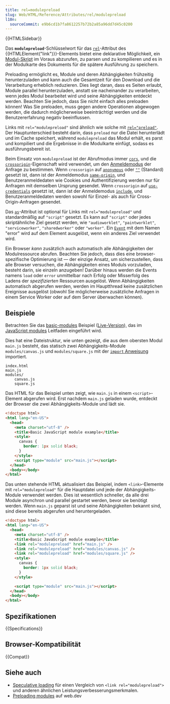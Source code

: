 ```yaml
---
title: rel=modulepreload
slug: Web/HTML/Reference/Attributes/rel/modulepreload
l10n:
  sourceCommit: e9b6cd1b7fa8612257b72b2a85a96dd7d45c0200
---
```


{{HTMLSidebar}}

Das **`modulepreload`**-Schlüsselwort für das [`rel`](/de/docs/Web/HTML/Reference/Attributes/rel)-Attribut des {{HTMLElement("link")}}-Elements bietet eine deklarative Möglichkeit, ein [Modul-Skript](/de/docs/Web/JavaScript/Guide/Modules) im Voraus abzurufen, zu parsen und zu kompilieren und es in der Modulkarte des Dokuments für die spätere Ausführung zu speichern.

Preloading ermöglicht es, Module und deren Abhängigkeiten frühzeitig herunterzuladen und kann auch die Gesamtzeit für den Download und die Verarbeitung erheblich reduzieren. Dies liegt daran, dass es Seiten erlaubt, Module parallel herunterzuladen, anstatt sie nacheinander zu verarbeiten, wenn jedes Modul bearbeitet wird und seine Abhängigkeiten entdeckt werden. Beachten Sie jedoch, dass Sie nicht einfach alles preloaden können! Was Sie preloaden, muss gegen andere Operationen abgewogen werden, die dadurch möglicherweise beeinträchtigt werden und die Benutzererfahrung negativ beeinflussen.

Links mit `rel="modulepreload"` sind ähnlich wie solche mit [`rel="preload"`](/de/docs/Web/HTML/Reference/Attributes/rel/preload). Der Hauptunterschied besteht darin, dass `preload` nur die Datei herunterlädt und im Cache speichert, während `modulepreload` das Modul erhält, es parst und kompiliert und die Ergebnisse in die Modulkarte einfügt, sodass es ausführungsbereit ist.

Beim Einsatz von `modulepreload` ist der Abrufmodus immer [`cors`](/de/docs/Web/API/Request/mode#cors), und die [`crossorigin`](/de/docs/Web/HTML/Reference/Attributes/crossorigin)-Eigenschaft wird verwendet, um den [Anmeldemodus](/de/docs/Web/API/Request/credentials) der Anfrage zu bestimmen. Wenn `crossorigin` auf [`anonymous`](/de/docs/Web/HTML/Reference/Attributes/crossorigin#anonymous) oder [`""`](/de/docs/Web/HTML/Reference/Attributes/crossorigin#sect) (Standard) gesetzt ist, dann ist der Anmeldemodus [`same-origin`](/de/docs/Web/API/Request/credentials#same-origin), und Benutzeranmeldedaten wie Cookies und Authentifizierung werden nur für Anfragen mit demselben Ursprung gesendet. Wenn `crossorigin` auf [`use-credentials`](/de/docs/Web/HTML/Reference/Attributes/crossorigin#use-credentials) gesetzt ist, dann ist der Anmeldemodus [`include`](/de/docs/Web/API/Request/credentials#include), und Benutzeranmeldedaten werden sowohl für Einzel- als auch für Cross-Origin-Anfragen gesendet.

Das [`as`](/de/docs/Web/HTML/Reference/Elements/link#as)-Attribut ist optional für Links mit `rel="modulepreload"` und standardmäßig auf `"script"` gesetzt. Es kann auf `"script"` oder jedes skriptähnliche Ziel gesetzt werden, wie `"audioworklet"`, `"paintworklet"`, `"serviceworker"`, `"sharedworker"` oder `"worker"`. Ein [`Event`](/de/docs/Web/API/Event/Event) mit dem Namen "error" wird auf dem Element ausgelöst, wenn ein anderes Ziel verwendet wird.

Ein Browser _kann_ zusätzlich auch automatisch alle Abhängigkeiten der Modulressource abrufen. Beachten Sie jedoch, dass dies eine browser-spezifische Optimierung ist — der einzige Ansatz, um sicherzustellen, dass alle Browser versuchen, die Abhängigkeiten eines Moduls vorzuladen, besteht darin, sie einzeln anzugeben! Darüber hinaus werden die Events namens `load` oder `error` unmittelbar nach Erfolg oder Misserfolg des Ladens der _spezifizierten_ Ressourcen ausgelöst. Wenn Abhängigkeiten automatisch abgerufen werden, werden im Hauptthread keine zusätzlichen Ereignisse ausgelöst (obwohl Sie möglicherweise zusätzliche Anfragen in einem Service Worker oder auf dem Server überwachen können).

## Beispiele

Betrachten Sie das [basic-modules](https://github.com/mdn/js-examples/tree/main/module-examples/basic-modules) Beispiel ([Live-Version](https://mdn.github.io/js-examples/module-examples/basic-modules/)), das im [JavaScript modules](/de/docs/Web/JavaScript/Guide/Modules#basic_example_structure) Leitfaden eingeführt wird.

Dies hat eine Dateistruktur, wie unten gezeigt, die aus dem obersten Modul `main.js` besteht, das statisch zwei Abhängigkeits-Module `modules/canvas.js` und `modules/square.js` mit der [`import` Anweisung](/de/docs/Web/JavaScript/Reference/Statements/import) importiert.

```plain
index.html
main.js
modules/
    canvas.js
    square.js
```

Das HTML für das Beispiel unten zeigt, wie `main.js` in einem `<script>`-Element abgerufen wird. Erst nachdem `main.js` geladen wurde, entdeckt der Browser die zwei Abhängigkeits-Module und lädt sie.

```html
<!doctype html>
<html lang="en-US">
  <head>
    <meta charset="utf-8" />
    <title>Basic JavaScript module example</title>
    <style>
      canvas {
        border: 1px solid black;
      }
    </style>
    <script type="module" src="main.js"></script>
  </head>
  <body></body>
</html>
```

Das unten stehende HTML aktualisiert das Beispiel, indem `<link>`-Elemente mit `rel="modulepreload"` für die Hauptdatei und jede der Abhängigkeits-Module verwendet werden. Dies ist wesentlich schneller, da alle drei Module asynchron und parallel gestartet werden, bevor sie benötigt werden. Wenn `main.js` geparst ist und seine Abhängigkeiten bekannt sind, sind diese bereits abgerufen und heruntergeladen.

```html
<!doctype html>
<html lang="en-US">
  <head>
    <meta charset="utf-8" />
    <title>Basic JavaScript module example</title>
    <link rel="modulepreload" href="main.js" />
    <link rel="modulepreload" href="modules/canvas.js" />
    <link rel="modulepreload" href="modules/square.js" />
    <style>
      canvas {
        border: 1px solid black;
      }
    </style>

    <script type="module" src="main.js"></script>
  </head>
  <body></body>
</html>
```

## Spezifikationen

{{Specifications}}

## Browser-Kompatibilität

{{Compat}}

## Siehe auch

- [Speculative loading](/de/docs/Web/Performance/Guides/Speculative_loading) für einen Vergleich von `<link rel="modulepreload">` und anderen ähnlichen Leistungsverbesserungsmerkmalen.
- [Preloading modules](https://web.dev/articles/modulepreload) auf web.dev
